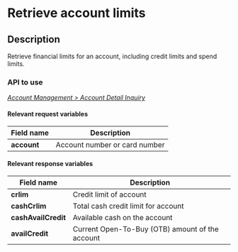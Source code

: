 # Retrieve account limits

## Description

Retrieve financial limits for an account, including credit limits and spend limits.

### API to use 

*[Account Management > Account Detail Inquiry](../api/?type=post&path=/fv_emea/v3/accountDetailInquiry)*

#### Relevant request variables

| Field name   | Description                   |
|--------------|-------------------------------|
| **account**  | Account number or card number |

#### Relevant response variables

| Field name          | Description                                     |
|---------------------|-------------------------------------------------|
| **crlim**           | Credit limit of account                         |
| **cashCrlim**       | Total cash credit limit for account             |
| **cashAvailCredit** | Available cash on the account                   |
| **availCredit**     | Current Open-To-Buy (OTB) amount of the account |
